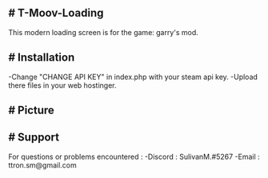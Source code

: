 <h2># T-Moov-Loading</h2>
This modern loading screen is for the game: garry's mod.

<h2># Installation</h2>
-Change "CHANGE API KEY" in index.php with your steam api key.
-Upload there files in your web hostinger.

<h2># Picture</h2>

<h2># Support</h2>
For questions or problems encountered :
-Discord : SulivanM.#5267
-Email : ttron.sm@gmail.com
